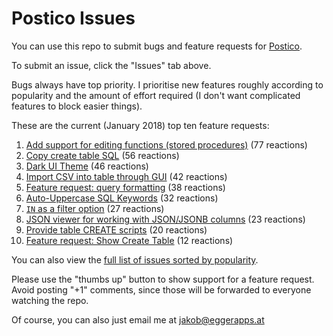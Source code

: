 # Postico Issues

You can use this repo to submit bugs and feature requests for [Postico](https://eggerapps.at/postico/).

To submit an issue, click the "Issues" tab above.

Bugs always have top priority. I prioritise new features roughly according to popularity and the amount of effort required (I don't want complicated features to block easier things).

These are the current (January 2018) top ten feature requests:

 1. [Add support for editing functions (stored procedures)](https://github.com/jakob/Postico/issues/72) (77 reactions)
 2. [Copy create table SQL](https://github.com/jakob/Postico/issues/34) (56 reactions)
 3. [Dark UI Theme](https://github.com/jakob/Postico/issues/164) (46 reactions)
 4. [Import CSV into table through GUI](https://github.com/jakob/Postico/issues/68) (42 reactions)
 5. [Feature request: query formatting](https://github.com/jakob/Postico/issues/155) (38 reactions)
 6. [Auto-Uppercase SQL Keywords](https://github.com/jakob/Postico/issues/271) (32 reactions)
 7. [`IN` as a filter option](https://github.com/jakob/Postico/issues/144) (27 reactions)
 8. [JSON viewer for working with JSON/JSONB columns](https://github.com/jakob/Postico/issues/395) (23 reactions)
 9. [Provide table CREATE scripts](https://github.com/jakob/Postico/issues/192) (20 reactions)
 10. [Feature request: Show Create Table](https://github.com/jakob/Postico/issues/293) (12 reactions)

You can also view the [full list of issues sorted by popularity](https://github.com/jakob/Postico/issues?q=is%3Aissue+is%3Aopen+sort%3Areactions-%2B1-desc).

Please use the "thumbs up" button to show support for a feature request. Avoid posting "+1" comments, since those will be forwarded to everyone watching the repo.

Of course, you can also just email me at jakob@eggerapps.at
